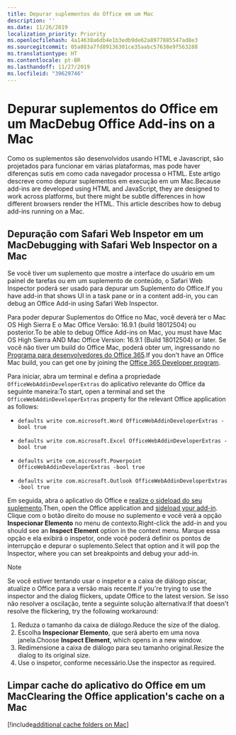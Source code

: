 ```yaml
---
title: Depurar suplementos do Office em um Mac
description: ''
ms.date: 11/26/2019
localization_priority: Priority
ms.openlocfilehash: 4a14638a6db4e1b3edb9de62a8977885547ad8e3
ms.sourcegitcommit: 05a883a7fd89136301ce35aabc57638e9f563288
ms.translationtype: HT
ms.contentlocale: pt-BR
ms.lasthandoff: 11/27/2019
ms.locfileid: "39629746"
---
```

# <a name="debug-office-add-ins-on-a-mac"></a><span data-ttu-id="9e904-102">Depurar suplementos do Office em um Mac</span><span class="sxs-lookup"><span data-stu-id="9e904-102">Debug Office Add-ins on a Mac</span></span>

<span data-ttu-id="9e904-p101">Como os suplementos são desenvolvidos usando HTML e Javascript, são projetados para funcionar em várias plataformas, mas pode haver diferenças sutis em como cada navegador processa o HTML. Este artigo descreve como depurar suplementos em execução em um Mac.</span><span class="sxs-lookup"><span data-stu-id="9e904-p101">Because add-ins are developed using HTML and JavaScript, they are designed to work across platforms, but there might be subtle differences in how different browsers render the HTML. This article describes how to debug add-ins running on a Mac.</span></span>

## <a name="debugging-with-safari-web-inspector-on-a-mac"></a><span data-ttu-id="9e904-105">Depuração com Safari Web Inspetor em um Mac</span><span class="sxs-lookup"><span data-stu-id="9e904-105">Debugging with Safari Web Inspector on a Mac</span></span>

<span data-ttu-id="9e904-106">Se você tiver um suplemento que mostre a interface do usuário em um painel de tarefas ou em um suplemento de conteúdo, o Safari Web Inspector poderá ser usado para depurar um Suplemento do Office.</span><span class="sxs-lookup"><span data-stu-id="9e904-106">If you have add-in that shows UI in a task pane or in a content add-in, you can debug an Office Add-in using Safari Web Inspector.</span></span>

<span data-ttu-id="9e904-107">Para poder depurar Suplementos do Office no Mac, você deverá ter o Mac OS High Sierra E o Mac Office Versão: 16.9.1 (build 18012504) ou posterior.</span><span class="sxs-lookup"><span data-stu-id="9e904-107">To be able to debug Office Add-ins on Mac, you must have Mac OS High Sierra AND Mac Office Version: 16.9.1 (Build 18012504) or later.</span></span> <span data-ttu-id="9e904-108">Se você não tiver um build do Office Mac, poderá obter um, ingressando no [Programa para desenvolvedores do Office 365](https://aka.ms/o365devprogram).</span><span class="sxs-lookup"><span data-stu-id="9e904-108">If you don't have an Office Mac build, you can get one by joining the [Office 365 Developer program](https://aka.ms/o365devprogram).</span></span>

<span data-ttu-id="9e904-109">Para iniciar, abra um terminal e defina a propriedade `OfficeWebAddinDeveloperExtras` do aplicativo relevante do Office da seguinte maneira:</span><span class="sxs-lookup"><span data-stu-id="9e904-109">To start, open a terminal and set the `OfficeWebAddinDeveloperExtras` property for the relevant Office application as follows:</span></span>

- `defaults write com.microsoft.Word OfficeWebAddinDeveloperExtras -bool true`

- `defaults write com.microsoft.Excel OfficeWebAddinDeveloperExtras -bool true`

- `defaults write com.microsoft.Powerpoint OfficeWebAddinDeveloperExtras -bool true`

- `defaults write com.microsoft.Outlook OfficeWebAddinDeveloperExtras -bool true`

<span data-ttu-id="9e904-110">Em seguida, abra o aplicativo do Office e [realize o sideload do seu suplemento](sideload-an-office-add-in-on-ipad-and-mac.md).</span><span class="sxs-lookup"><span data-stu-id="9e904-110">Then, open the Office application and [sideload your add-in](sideload-an-office-add-in-on-ipad-and-mac.md).</span></span> <span data-ttu-id="9e904-111">Clique com o botão direito do mouse no suplemento e você verá a opção **Inspecionar Elemento** no menu de contexto.</span><span class="sxs-lookup"><span data-stu-id="9e904-111">Right-click the add-in and you should see an **Inspect Element** option in the context menu.</span></span> <span data-ttu-id="9e904-112">Marque essa opção e ela exibirá o inspetor, onde você poderá definir os pontos de interrupção e depurar o suplemento.</span><span class="sxs-lookup"><span data-stu-id="9e904-112">Select that option and it will pop the Inspector, where you can set breakpoints and debug your add-in.</span></span>

> [!NOTE]
> <span data-ttu-id="9e904-113">Se você estiver tentando usar o inspetor e a caixa de diálogo piscar, atualize o Office para a versão mais recente.</span><span class="sxs-lookup"><span data-stu-id="9e904-113">If you're trying to use the inspector and the dialog flickers, update Office to the latest version.</span></span> <span data-ttu-id="9e904-114">Se isso não resolver a oscilação, tente a seguinte solução alternativa:</span><span class="sxs-lookup"><span data-stu-id="9e904-114">If that doesn't resolve the flickering, try the following workaround:</span></span>
> 1. <span data-ttu-id="9e904-115">Reduza o tamanho da caixa de diálogo.</span><span class="sxs-lookup"><span data-stu-id="9e904-115">Reduce the size of the dialog.</span></span>
> 2. <span data-ttu-id="9e904-116">Escolha **Inspecionar Elemento**, que será aberto em uma nova janela.</span><span class="sxs-lookup"><span data-stu-id="9e904-116">Choose **Inspect Element**, which opens in a new window.</span></span>
> 3. <span data-ttu-id="9e904-117">Redimensione a caixa de diálogo para seu tamanho original.</span><span class="sxs-lookup"><span data-stu-id="9e904-117">Resize the dialog to its original size.</span></span>
> 4. <span data-ttu-id="9e904-118">Use o inspetor, conforme necessário.</span><span class="sxs-lookup"><span data-stu-id="9e904-118">Use the inspector as required.</span></span>

## <a name="clearing-the-office-applications-cache-on-a-mac"></a><span data-ttu-id="9e904-119">Limpar cache do aplicativo do Office em um Mac</span><span class="sxs-lookup"><span data-stu-id="9e904-119">Clearing the Office application's cache on a Mac</span></span>

[!include[additional cache folders on Mac](../includes/mac-cache-folders.md)]
